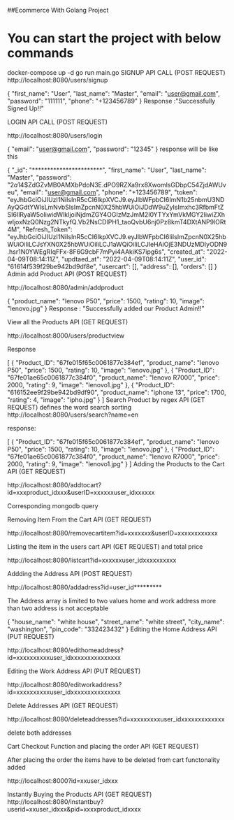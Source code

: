 ##Ecommerce With Golang Project

# You can start the project with below commands
docker-compose up -d
go run main.go
SIGNUP API CALL (POST REQUEST)
http://localhost:8080/users/signup

{
  "first_name": "User",
  "last_name": "Master",
  "email": "user@gmail.com",
  "password": "111111",
  "phone": "+123456789"
}
Response :"Successfully Signed Up!!"

LOGIN API CALL (POST REQUEST)

http://localhost:8080/users/login

{
  "email": "user@gmail.com",
  "password": "12345"
}
response will be like this

{
  "_id": "***********************",
  "first_name": "User",
  "last_name": "Master",
  "password": "$2a$14$ZdGZvMB0AMXbPdoN3E.dPO9RZXa9rx8XwomlsGDbpC54ZjdAWUveu",
  "email": "user@gmail.com",
  "phone": "+123456789",
  "token": "eyJhbGciOiJIUzI1NiIsInR5cCI6IkpXVCJ9.eyJlbWFpbCI6ImN1b25nbmU3NDAyQGdtYWlsLmNvbSIsImZpcnN0X25hbWUiOiJDdW9uZyIsImxhc3RfbmFtZSI6IlRyaW5oIiwidWlkIjoiNjdmZGY4OGIzMzJmM2I0YTYxYmVkMGY2IiwiZXhwIjoxNzQ0Nzg2NTkyfQ.Vb2NsCDIPH1_taoQvbU6nj0Pz8kmT4DXtANP9lORt4M",
  "Refresh_Token": "eyJhbGciOiJIUzI1NiIsInR5cCI6IkpXVCJ9.eyJlbWFpbCI6IiIsImZpcnN0X25hbWUiOiIiLCJsYXN0X25hbWUiOiIiLCJ1aWQiOiIiLCJleHAiOjE3NDUzMDIyODN9.hsr1N0YWEgRIqFFx-8F6G9cbF7mPyi4AAkiKS7ipg6s",
  "created_at": "2022-04-09T08:14:11Z",
  "updtaed_at": "2022-04-09T08:14:11Z",
  "user_id": "61614f539f29be942bd9df8e",
  "usercart": [],
  "address": [],
  "orders": []
}
Admin add Product API (POST REQUEST)

http://localhost:8080/admin/addproduct

{
  "product_name": "lenovo P50",
  "price": 1500,
  "rating": 10,
  "image": "lenovo.jpg"
}
Response : "Successfully added our Product Admin!!"

View all the Products API (GET REQUEST)

http://localhost:8000/users/productview

Response

[
  {
    "Product_ID": "67fe015f65c0061877c384ef",
    "product_name": "lenovo P50",
    "price": 1500,
    "rating": 10,
    "image": "lenovo.jpg"
  },
  {
    "Product_ID": "67fe01ae65c0061877c384f0",
    "product_name": "lenovo R7000",
    "price": 2000,
    "rating": 9,
    "image": "lenovo1.jpg"
  },
  {
    "Product_ID": "616152ee9f29be942bd9df90",
    "product_name": "iphone 13",
    "price": 1700,
    "rating": 4,
    "image": "ipho.jpg"
  }
]
Search Product by regex API (GET REQUEST)
defines the word search sorting http://localhost:8080/users/search?name=en

response:

[
  {
    "Product_ID": "67fe015f65c0061877c384ef",
    "product_name": "lenovo P50",
    "price": 1500,
    "rating": 10,
    "image": "lenovo.jpg"
  },
  {
    "Product_ID": "67fe01ae65c0061877c384f0",
    "product_name": "lenovo R7000",
    "price": 2000,
    "rating": 9,
    "image": "lenovo1.jpg"
  }
]
Adding the Products to the Cart API (GET REQUEST)

http://localhost:8080/addtocart?id=xxxproduct_idxxx&userID=xxxxxxuser_idxxxxxx

Corresponding mongodb query

Removing Item From the Cart API (GET REQUEST)

http://localhost:8080/removecartitem?id=xxxxxxx&userID=xxxxxxxxxxxx

Listing the item in the users cart API (GET REQUEST) and total price

http://localhost:8080/listcart?id=xxxxxxuser_idxxxxxxxxxx

Addding the Address API (POST REQUEST)

http://localhost:8080/addadress?id=user_id**\*\***\***\*\***

The Address array is limited to two values home and work address more than two address is not acceptable

{
  "house_name": "white house",
  "street_name": "white street",
  "city_name": "washington",
  "pin_code": "332423432"
}
Editing the Home Address API (PUT REQUEST)

http://localhost:8080/edithomeaddress?id=xxxxxxxxxxuser_idxxxxxxxxxxxxxxx

Editing the Work Address API (PUT REQUEST)

http://localhost:8080/editworkaddress?id=xxxxxxxxxxuser_idxxxxxxxxxxxxxxx

Delete Addresses API (GET REQUEST)

http://localhost:8080/deleteaddresses?id=xxxxxxxxxuser_idxxxxxxxxxxxxx

delete both addresses

Cart Checkout Function and placing the order API (GET REQUEST)

After placing the order the items have to be deleted from cart functonality added

http://localhost:8000?id=xxuser_idxxx

Instantly Buying the Products API (GET REQUEST) http://localhost:8080/instantbuy?userid=xxuser_idxxx&pid=xxxxproduct_idxxxx
